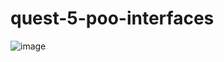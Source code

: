 # quest-5-poo-interfaces
![image](https://user-images.githubusercontent.com/87147313/164896206-0a793b09-8ba8-4c27-bcc2-da6904e5e7f6.png)
